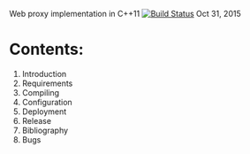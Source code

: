 Web proxy implementation in C++11  [![Build Status](https://api.travis-ci.org/Sunhick/webproxy.svg)](https://travis-ci.org/Sunhick/webproxy)
Oct 31, 2015


Contents:
==========
1. Introduction
2. Requirements
3. Compiling
4. Configuration
5. Deployment
6. Release
7. Bibliography
8. Bugs
